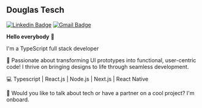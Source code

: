 ## Douglas Tesch

[![Linkedin Badge](https://img.shields.io/badge/-DouglasTesch-blue?style=flat-square&logo=Linkedin&logoColor=white&link=https://www.linkedin.com/in/douglas-tesch-00b7a518b/)](https://www.linkedin.com/in/douglas-tesch-00b7a518b/) 
[![Gmail Badge](https://img.shields.io/badge/-douglas.tesch9@gmail.com-c14438?style=flat-square&logo=Gmail&logoColor=white&link=mailto:douglas.tesch9@gmail.com)](mailto:douglas.tesch9@gmail.com)

**Hello everybody** 👋

I'm a TypeScript full stack developer

:rocket: Passionate about transforming UI prototypes into functional, user-centric code! I thrive on bringing designs to life through seamless development. 

:computer: Typescript | React.js | Node.js | Next.js | React Native

:pushpin: Would you like to talk about tech or have a partner on a cool project? I'm onboard.

<!--
**Dtesch9/Dtesch9** is a ✨ _special_ ✨ repository because its `README.md` (this file) appears on your GitHub profile.

